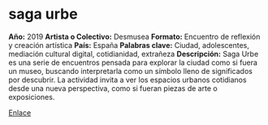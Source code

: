 # saga urbe
**Año:** 2019
**Artista o Colectivo:** Desmusea
**Formato:** Encuentro de reflexión y creación artística
**País:** España 
**Palabras clave:** Ciudad, adolescentes, mediación cultural digital, cotidianidad, extrañeza
**Descripción:** 
Saga Urbe es una serie de encuentros pensada para explorar la ciudad como si fuera un museo, buscando interpretarla como un símbolo lleno de significados por descubrir. La actividad invita a ver los espacios urbanos cotidianos desde una nueva perspectiva, como si fueran piezas de arte o exposiciones.

[Enlace](https://www.desmusea.com/saga-urbe)
